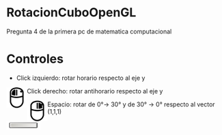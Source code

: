 # RotacionCuboOpenGL
Pregunta 4 de la primera pc de matematica computacional

# Controles

* Click izquierdo: rotar horario respecto al eje y
<img src="https://raw.githubusercontent.com/gestorHan/RotacionCuboOpenGL/master/images/izq.png" align="left" height="48" width="48" >

* Click derecho: rotar antihorario respecto al eje y
<img src="https://raw.githubusercontent.com/gestorHan/RotacionCuboOpenGL/master/images/der.png" align="left" height="48" width="48" >

* Espacio: rotar de 0°-> 30° y de 30° -> 0° respecto al vector (1,1,1)
<img src="https://github.com/gestorHan/RotacionCuboOpenGL/blob/master/images/space.jpg" align="left" height="20" width="80" >
